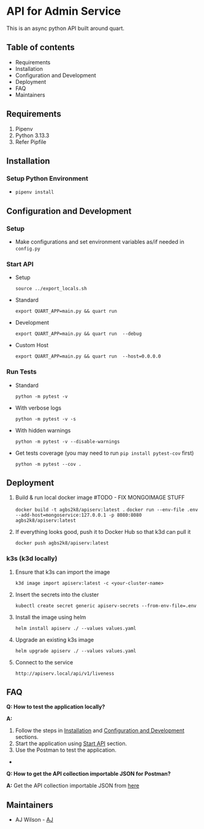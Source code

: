 # API for Admin Service
This is an async python API built around quart.

## Table of contents

- Requirements
- Installation
- Configuration and Development
- Deployment
- FAQ
- Maintainers

## Requirements
1. Pipenv
2. Python 3.13.3
3. Refer Pipfile

## Installation

### Setup Python Environment
- `pipenv install`

## Configuration and Development

### Setup

- Make configurations and set environment variables as/if needed in `config.py`

### Start API
- Setup 
    
    `source ../export_locals.sh` 

- Standard
    
    `export QUART_APP=main.py && quart run`

- Development

    `export QUART_APP=main.py && quart run  --debug`

- Custom Host

    `export QUART_APP=main.py && quart run  --host=0.0.0.0`

### Run Tests 
- Standard 

    `python -m pytest -v`

- With verbose logs

    `python -m pytest -v -s`

- With hidden warnings

    `python -m pytest -v --disable-warnings`

- Get tests coverage (you may need to run `pip install pytest-cov` first)

    `python -m pytest --cov .`


## Deployment
1. Build & run local docker image #TODO - FIX MONGOIMAGE STUFF

    `docker build -t agbs2k8/apiserv:latest .`
    `docker run --env-file .env --add-host=mongoservice:127.0.0.1 -p 8080:8080 agbs2k8/apiserv:latest`

2. If everything looks good, push it to Docker Hub so that k3d can pull it

    `docker push agbs2k8/apiserv:latest`

### k3s (k3d locally) 
1. Ensure that k3s can import the image

    `k3d image import apiserv:latest -c <your-cluster-name>`

2. Insert the secrets into the cluster
    
    `kubectl create secret generic apiserv-secrets --from-env-file=.env`

3. Install the image using helm

    `helm install apiserv ./ --values values.yaml`

4. Upgrade an existing k3s image

    `helm upgrade apiserv ./ --values values.yaml`

3. Connect to the service

   `http://apiserv.local/api/v1/liveness`


## FAQ
**Q: How to test the application locally?** 

**A:** 
1. Follow the steps in [Installation](#installation) and [Configuration and Development](#configuration-and-development) sections.
2. Start the application using [Start API](#start-api) section.
3. Use the Postman to test the application.
+
**Q: How to get the API collection importable JSON for Postman?** 

**A:** 
    Get the API collection importable JSON from [here](../)



## Maintainers

- AJ Wilson - [AJ](https://github.com/agbs2k8)